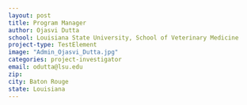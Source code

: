 ```yaml
---
layout: post
title: Program Manager
author: Ojasvi Dutta
school: Louisiana State University, School of Veterinary Medicine
project-type: TestElement
image: "Admin_Ojasvi_Dutta.jpg"
categories: project-investigator
email: odutta@lsu.edu
zip: 
city: Baton Rouge
state: Louisiana
---
```

